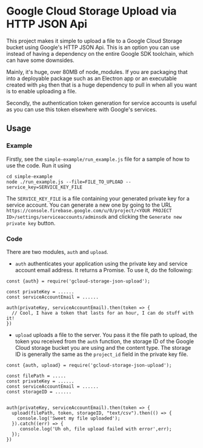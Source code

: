 # Google Cloud Storage Upload via HTTP JSON Api

This project makes it simple to upload a file to a Google Cloud Storage bucket
using Google's HTTP JSON Api. This is an option you can use instead of having
a dependency on the entire Google SDK toolchain, which can have some downsides.

Mainly, it's huge, over 80MB of node_modules. If you are packaging that into
a deployable package such as an Electron app or an executable created with `pkg`
then that is a huge dependency to pull in when all you want is to enable
uploading a file.

Secondly, the authentication token generation for service accounts is useful
as you can use this token elsewhere with Google's services.

## Usage

### Example

Firstly, see the `simple-example/run_example.js` file for a sample of how to use
the code. Run it using

```
cd simple-example
node ./run_example.js --file=FILE_TO_UPLOAD --service_key=SERVICE_KEY_FILE
```

The `SERVICE_KEY_FILE` is a file containing your generated private key for a
service account. You can generate a new one by going to the URL
`https://console.firebase.google.com/u/0/project/<YOUR PROJECT ID>/settings/serviceaccounts/adminsdk`
and clicking the `Generate new private key` button.

### Code

There are two modules, `auth` and `upload`.

- `auth` authenticates your application using the private key and service account
  email address. It returns a Promise. To use it, do the following:

```
const {auth} = require('gcloud-storage-json-upload');

const privateKey = ......
const serviceAccountEmail = ......

auth(privateKey, serviceAccountEmail).then(token => {
  // Cool, I have a token that lasts for an hour, I can do stuff with it!
})
```

- `upload` uploads a file to the server. You pass it the file path to upload,
  the token you received from the `auth` function, the storage ID of the
  Google Cloud storage bucket you are using and the content type. The storage ID is generally the same as the `project_id` field in the private key file.

```
const {auth, upload} = require('gcloud-storage-json-upload');

const filePath = .....
const privateKey = ......
const serviceAccountEmail = ......
const storageID = ......


auth(privateKey, serviceAccountEmail).then(token => {
  upload(filePath, token, storageID, "text/csv").then(() => {
    console.log('Sweet my file uploaded');
  }).catch((err) => {
     console.log('Uh oh, file upload failed with error',err);
  });
})
```
